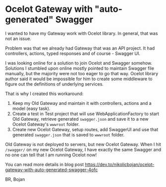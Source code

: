 # Ocelot Gateway with "auto-generated" Swagger

I wanted to have my Gateway work with Ocelot library. In general, that was not an issue. 

Problem was that we already had Gateway that was an API project. It had controllers, actions, typed responses and of course - Swagger UI.

I was looking online for a solution to join Ocelot and Swagger somehow. Solutions I stumbled upon online mostly pointed to maintain Swagger file manually, but the majority were not too eager to go that way. Ocelot library author said it would be impossible for him to create some middleware to figure out the definitions of underlying services.

That is why I created this workaround:
1. Keep my Old Gateway and maintain it with controllers, actions and a model (easy task).
2. Create a test in Test project that will use WebApplicationFactory to start Old Gateway, retrieve generated ``swagger.json`` and save it to a new Ocelot Gateway's ``wwwroot`` folder.
3. Create new Ocelot Gateway, setup routes, add SwaggerUI and use that generated ``swagger.json`` that is saved to ``wwwroot`` folder.

Old Gateway is not deployed to servers, but new Ocelot Gateway. When I hit ``/swagger/`` on my new Ocelot Gateway, I have exactly the same Swagger and no one can tell that I am running Ocelot now!

You can read more details in blog post https://dev.to/nikolicbojan/ocelot-gateway-with-auto-generated-swagger-4ofc

BR,
Bojan

